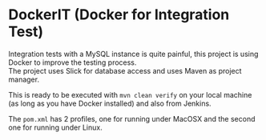# DockerIT (Docker for Integration Test)

Integration tests with a MySQL instance is quite painful, this project is using Docker to improve the testing process.  
The project uses Slick for database access and uses Maven as project manager.

This is ready to be executed with `mvn clean verify` on your local machine (as long as you have Docker installed) and 
also from Jenkins.

The `pom.xml` has 2 profiles, one for running under MacOSX and the second one for running under Linux. 

